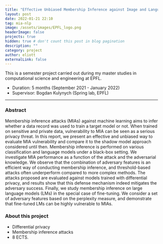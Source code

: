 ```yaml
---
title: "Effective Unbiased Membership Inference against Image and Language Models"
layout: post
date: 2022-01-21 22:10
tag: mia-nlp
image: /assets/images/EPFL_logo.png
headerImage: false
projects: true
hidden: true # don't count this post in blog pagination
description: ""
category: project
author: eliott
externalLink: false
---
```


This is a semester project carried out during my master studies in computational science and engineering at EPFL. 
* Duration: 5 months (September 2021 - January 2022)
* Supervisor: Bogdan Kulynych (Spring lab, EPFL) 


---
### Abstract
Membership inference attacks (MIAs) against machine learning aims to infer whether a data record was used to train a target model or not. When trained on sensitive and private data, vulnerability to MIA can be seen as a serious privacy threat.
In this report, we present an effective and unbiased way to evaluate MIA vulnerability and compare it to the shadow model approach considered until then. Membership inference is performed on various classification and language models under a black-box setting.
We investigate MIA performance as a function of the attack and the adversarial knowledge. We observe that the combination of adversary features is an efficient way of conducting membership inference, and threshold-based attacks often underperform compared to more complex methods. The attacks proposed are evaluated against models trained with differential privacy, and results show that this defense mechanism indeed mitigates the adversary success. Finally, we study membership inference on large language models (LMs) in the special case of fine-tuning. We consider a set of adversary features based on the perplexity measure, and demonstrate that fine-tuned LMs can be highly vulnerable to MIAs.

### About this project
* Differential privacy
* Membership inference attacks
* 8 ECTS.